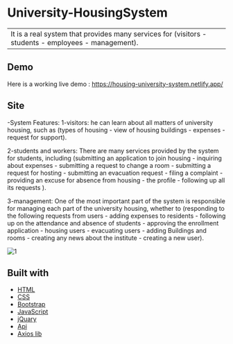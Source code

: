# University-HousingSystem

<table>
<tr>
<td>
  It is a real system that provides many services for (visitors - students - employees - management).
</td>
</tr>
</table>

## Demo
Here is a working live demo :  https://housing-university-system.netlify.app/


## Site

-System Features:
1-visitors: he can learn about all matters of university housing, such as (types of housing - view of housing buildings - expenses - request for support).

2-students and workers: There are many services provided by the system for students, including (submitting an application to join housing - inquiring about expenses - submitting a request to change a room - submitting a request for hosting - submitting an evacuation request - filing a complaint - providing an excuse for absence from housing - the profile - following up all its requests ).

3-management: One of the most important part of the system is responsible for managing each part of the university housing, whether to (responding to the following requests from users - adding expenses to residents - following up on the attendance and absence of students - approving the enrollment application - housing users - evacuating users - adding Buildings and rooms - creating any news about the institute - creating a new user).

![1](https://user-images.githubusercontent.com/67224257/158075514-e85348f8-87f4-4d63-9222-5a63dd834281.png)




## Built with 

- [HTML](https://html.com/)
- [CSS](https://css-tricks.com/) 
- [Bootstrap](http://getbootstrap.com/)
- [JavaScript](https://www.javascript.com/)
- [jQuary](https://jquery.com/) 
- [Api](http://getbootstrap.com/)
- [Axios lib](https://www.api.org/)
